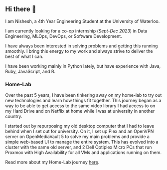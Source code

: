 ## Hi there 👋

I am Nishesh, a 4th Year Engineering Student at the University of Waterloo.

I am currently looking for a co-op internship (_Sept-Dec 2023_) in Data Engineering, MLOps, DevOps, or Software Development.

I have always been interested in solving problems and getting this running smoothly. I bring this energy to my work and always strive to deliver the best of what I can.

I have been working mainly in Python lately, but have experience with Java, Ruby, JavaScript, and R.

### Home-Lab

Over the past 5 years, I have been tinkering away on my home-lab to try out new technologies and learn how things fit together. 
This journey began as a way to be able to get access to the same video library I had access to on my Hard Drive and on Netflix at home while I was at university in another country. 

I started out by repurposing my old desktop computer that I had to leave behind when I set out for university. 
On it, I set up Plex and an OpenVPN server on OpenMediaVault 5 to solve my main problems and provide a simple web-based UI to manage the entire system.
This has evolved into a cluster with the same old server, and 2 Dell Optiplex Micro PCs that run Proxmox with High Availability for all VMs and applications running on them. 

Read more about my Home-Lab journey [here](Home-Lab.md#the-journey).
